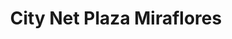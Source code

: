 ---
title: "City Net Plaza Miraflores"
url: /tegucigalpa/city-net-plaza-miraflores/
shop: general
---